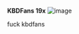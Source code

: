 **KBDFans 19x**
![image](https://github.com/user-attachments/assets/2003bf19-c8d3-4273-870e-0e7594425a14)


fuck kbdfans
